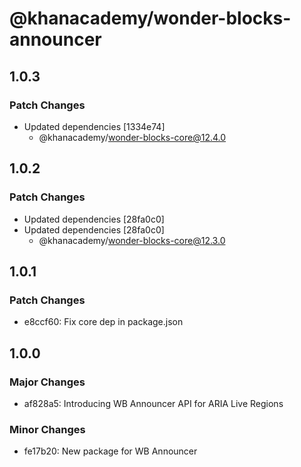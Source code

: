 # @khanacademy/wonder-blocks-announcer

## 1.0.3

### Patch Changes

- Updated dependencies [1334e74]
    - @khanacademy/wonder-blocks-core@12.4.0

## 1.0.2

### Patch Changes

- Updated dependencies [28fa0c0]
- Updated dependencies [28fa0c0]
    - @khanacademy/wonder-blocks-core@12.3.0

## 1.0.1

### Patch Changes

- e8ccf60: Fix core dep in package.json

## 1.0.0

### Major Changes

- af828a5: Introducing WB Announcer API for ARIA Live Regions

### Minor Changes

- fe17b20: New package for WB Announcer
